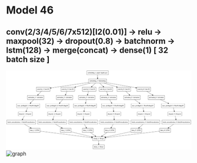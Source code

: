 # Model 46
## conv(2/3/4/5/6/7x512)[l2(0.01)] -> relu -> maxpool(32) -> dropout(0.8) -> batchnorm -> lstm(128) -> merge(concat) -> dense(1)  [ 32 batch size ]
![diagram](https://github.com/ayenter/imdb_mud/blob/master/model_46/m46_diagram.png)
![graph](https://github.com/ayenter/imdb_mud/blob/master/model_46/m46_r1_e10_graph.png)